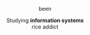<p align="center">
    been<br>

<p align="center">
    Studying <b>information systems</b><br>
    rice addict<br>
</p>
